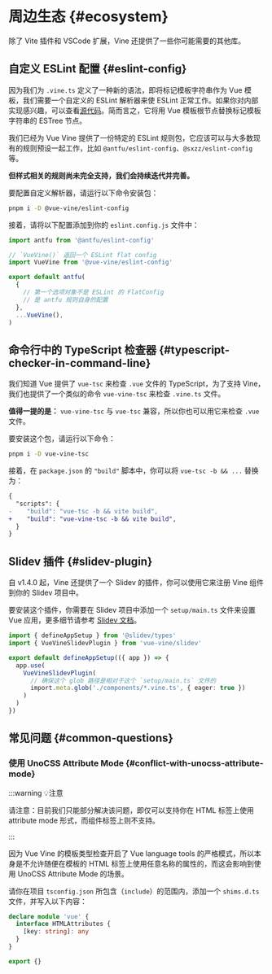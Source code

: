 # 周边生态 {#ecosystem}

除了 Vite 插件和 VSCode 扩展，Vine 还提供了一些你可能需要的其他库。

## 自定义 ESLint 配置 {#eslint-config}

因为我们为 `.vine.ts` 定义了一种新的语法，即将标记模板字符串作为 Vue 模板，我们需要一个自定义的 ESLint 解析器来使 ESLint 正常工作。如果你对内部实现感兴趣，可以查看[源代码](https://github.sheincorp.cn/vue-vine/vue-vine/tree/main/packages/eslint-parser)。简而言之，它将用 Vue 模板根节点替换标记模板字符串的 ESTree 节点。

我们已经为 Vue Vine 提供了一份特定的 ESLint 规则包，它应该可以与大多数现有的规则预设一起工作，比如 `@antfu/eslint-config`、`@sxzz/eslint-config` 等。

**但样式相关的规则尚未完全支持，我们会持续迭代并完善。**

要配置自定义解析器，请运行以下命令安装包：

```bash
pnpm i -D @vue-vine/eslint-config
```

接着，请将以下配置添加到你的 `eslint.config.js` 文件中：

```js [eslint.config.js]
import antfu from '@antfu/eslint-config'

// `VueVine()` 返回一个 ESLint flat config
import VueVine from '@vue-vine/eslint-config'

export default antfu(
  {
    // 第一个选项对象不是 ESLint 的 FlatConfig
    // 是 antfu 规则自身的配置
  },
  ...VueVine(),
)
```

## 命令行中的 TypeScript 检查器 {#typescript-checker-in-command-line}

我们知道 Vue 提供了 `vue-tsc` 来检查 `.vue` 文件的 TypeScript，为了支持 Vine，我们也提供了一个类似的命令 `vue-vine-tsc` 来检查 `.vine.ts` 文件。

**值得一提的是：** `vue-vine-tsc` 与 `vue-tsc` 兼容，所以你也可以用它来检查 `.vue` 文件。

要安装这个包，请运行以下命令：

```bash
pnpm i -D vue-vine-tsc
```

接着，在 `package.json` 的 `"build"` 脚本中，你可以将 `vue-tsc -b && ...` 替换为：

```diff [package.json]
{
  "scripts": {
-    "build": "vue-tsc -b && vite build",
+    "build": "vue-vine-tsc -b && vite build",
  }
}
```

## Slidev 插件 {#slidev-plugin}

自 v1.4.0 起，Vine 还提供了一个 Slidev 的插件，你可以使用它来注册 Vine 组件到你的 Slidev 项目中。

要安装这个插件，你需要在 Slidev 项目中添加一个 `setup/main.ts` 文件来设置 Vue 应用，更多细节请参考 [Slidev 文档](https://sli.dev/custom/config-vue)。

```ts [setup/main.ts]
import { defineAppSetup } from '@slidev/types'
import { VueVineSlidevPlugin } from 'vue-vine/slidev'

export default defineAppSetup(({ app }) => {
  app.use(
    VueVineSlidevPlugin(
      // 确保这个 glob 路径是相对于这个 `setup/main.ts` 文件的
      import.meta.glob('./components/*.vine.ts', { eager: true })
    )
  )
})
```

## 常见问题 {#common-questions}

### 使用 UnoCSS Attribute Mode {#conflict-with-unocss-attribute-mode}

:::warning 💡注意

请注意：目前我们只能部分解决该问题，即仅可以支持你在 HTML 标签上使用 attribute mode 形式，而组件标签上则不支持。

:::

因为 Vue Vine 的模板类型检查开启了 Vue language tools 的严格模式，所以本身是不允许随便在模板的 HTML 标签上使用任意名称的属性的，而这会影响到使用 UnoCSS Attribute Mode 的场景。

请你在项目 `tsconfig.json` 所包含（`include`）的范围内，添加一个 `shims.d.ts` 文件，并写入以下内容：

```ts [shims.d.ts]
declare module 'vue' {
  interface HTMLAttributes {
    [key: string]: any
  }
}

export {}
```
